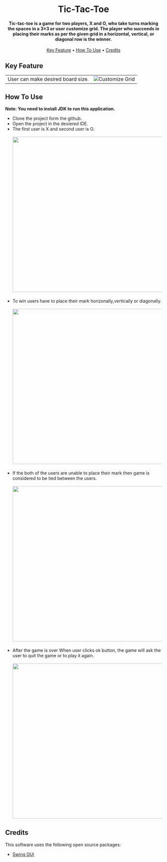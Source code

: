 <h1 align="center">
  <br>
   Tic-Tac-Toe
  <br>
</h1>

<h4 align="center">Tic-tac-toe is a game for two players, X and O, who take turns marking the spaces in a 3×3 or user customize grid. The player who succeeds in placing their marks as per the given grid in a horizontal, vertical, or diagonal row is the winner.</h4>

<p align="center">
  <a href="#key-features">Key Feature</a> •
  <a href="#how-to-use">How To Use</a> •
  <a href="#credits">Credits</a>
</p>

## Key Feature
|  |  |
| ------------- | ------------- |
|User can make desired board size.| ![Customize Grid](https://user-images.githubusercontent.com/67874545/186774850-d0ad13ec-0d0f-45ce-9e96-7ff76d403c68.png)  |

## How To Use
<b>Note: You need to install JDK to run this application.</b>
* Clone the project form the github.
* Open the project in the desiered IDE.
* The first user is X and second user is O.<br/><br/> 
  <img src = "https://user-images.githubusercontent.com/67874545/186777127-94c4f096-6f0c-44f8-93ce-ddcfd449bca1.gif" height="500"/><br/><br/> 
* To win users have to place their mark horizonally,vertically or diagonally.<br/><br/>
  <img src = "https://user-images.githubusercontent.com/67874545/186777781-f792a3e8-d93d-4ec7-9c9f-2b6f134dabd1.gif" height="500"/><br/><br/>
* If the both of the users are unable to place their mark then game is considered to be tied between the users.<br/><br/>
  <img src = "https://user-images.githubusercontent.com/67874545/186778288-51a7f596-b8ff-45f6-a803-edc0bd9d9cc4.gif" height="500"/><br/><br/>
* After the game is over When user clicks ok button, the game will ask the user to quit the game or to play it again.<br/><br/>
  <img src = "https://user-images.githubusercontent.com/67874545/186778837-0fe9ca8c-0b3a-4dbb-9469-1f705931518f.gif" height="500"/><br/>


## Credits

This software uses the following open source packages:

- [Swing GUI](https://docs.oracle.com/javase/tutorial/uiswing/start/index.html)




